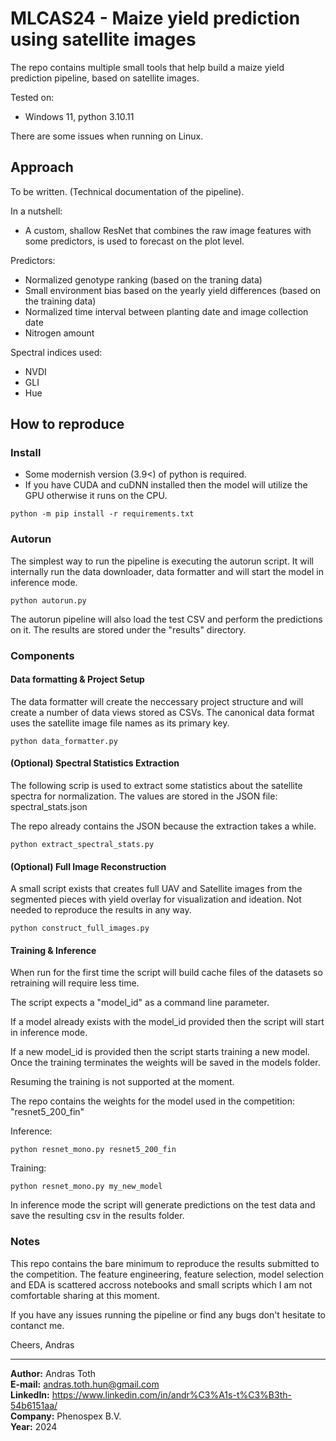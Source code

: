 # MLCAS24 - Maize yield prediction using satellite images

The repo contains multiple small tools that help build a maize yield prediction pipeline,
based on satellite images.

Tested on:
- Windows 11, python 3.10.11

There are some issues when running on Linux.

## Approach

To be written. (Technical documentation of the pipeline).

In a nutshell: 
- A custom, shallow ResNet that combines the raw image features 
with some predictors, is used to forecast on the plot level.

Predictors:
- Normalized genotype ranking (based on the traning data)
- Small environment bias based on the yearly yield differences (based on the training data)
- Normalized time interval between planting date and image collection date
- Nitrogen amount

Spectral indices used:
- NVDI
- GLI
- Hue

## How to reproduce

### Install

- Some modernish version (3.9<) of python is required.
- If you have CUDA and cuDNN installed then the model will utilize the GPU otherwise it runs on the CPU.

```shell
python -m pip install -r requirements.txt
```

### Autorun

The simplest way to run the pipeline is executing the autorun script. It will internally
run the data downloader, data formatter and will start the model in inference mode.

```shell
python autorun.py
```

The autorun pipeline will also load the test CSV and perform the predictions on it. The results are stored under the "results" directory.

### Components
#### Data formatting & Project Setup

The data formatter will create the neccessary project structure and will create
a number of data views stored as CSVs. The canonical data format uses the satellite image file names as its primary key.

```shell
python data_formatter.py
```

#### (Optional) Spectral Statistics Extraction

The following scrip is used to extract some statistics about the satellite spectra for normalization. The values are stored in the JSON file: spectral_stats.json

The repo already contains the JSON because the extraction takes a while.

```shell
python extract_spectral_stats.py
```

#### (Optional) Full Image Reconstruction

A small script exists that creates full UAV and Satellite images from the 
segmented pieces with yield overlay for visualization and ideation.
Not needed to reproduce the results in any way.
```shell
python construct_full_images.py
```

#### Training & Inference

When run for the first time the script will build cache files of the 
datasets so retraining will require less time.

The script expects a "model_id" as a command line parameter.

If a model already exists with the model_id provided then the script will start in inference mode.

If a new model_id is provided then the script starts training a new model. Once the training terminates the weights will be saved in the models folder.

Resuming the training is not supported at the moment.

The repo contains the weights for the model used in the competition:
"resnet5_200_fin"

Inference:
```shell
python resnet_mono.py resnet5_200_fin
```
Training:
```shell
python resnet_mono.py my_new_model
```

In inference mode the script will generate predictions on the test data
and save the resulting csv in the results folder.

### Notes

This repo contains the bare minimum to reproduce the results submitted to the competition. The feature engineering, feature selection, model selection and EDA is scattered accross notebooks and small scripts which I am not comfortable sharing at this moment. 

If you have any issues running the pipeline or find any bugs don't hesitate to contanct me.

Cheers,
Andras

---

**Author:** Andras Toth<br>
**E-mail:** andras.toth.hun@gmail.com<br>
**LinkedIn:** https://www.linkedin.com/in/andr%C3%A1s-t%C3%B3th-54b6151aa/<br>
**Company:** Phenospex B.V.<br>
**Year:** 2024
